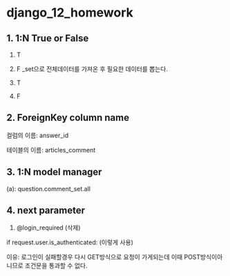 # django_12_homework





## 1. 1:N True or False

1) T

2) F _set으로 전체데이터를 가져온 후 필요한 데이터를 뽑는다.

3) T

4) F



## 2. ForeignKey column name

컬럼의 이름: answer_id

테이블의 이름: articles_comment



## 3. 1:N model manager

(a): question.comment_set.all



## 4. next parameter

1) @login_required (삭제)

if request.user.is_authenticated: (이렇게 사용)

이유:  로그인이 실패할경우 다시 GET방식으로 요청이 가게되는데 이때 POST방식이아니므로 조건문을 통과할 수 없다.